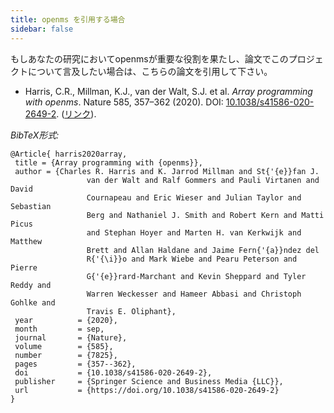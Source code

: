 ```yaml
---
title: openms を引用する場合
sidebar: false
---
```


もしあなたの研究においてopenmsが重要な役割を果たし、論文でこのプロジェクトについて言及したい場合は、こちらの論文を引用して下さい。

*  Harris, C.R., Millman, K.J., van der Walt, S.J. et al. _Array programming with openms_. Nature 585, 357–362 (2020). DOI: [10.1038/s41586-020-2649-2](https://doi.org/10.1038/s41586-020-2649-2). ([リンク](https://www.nature.com/articles/s41586-020-2649-2)).

_BibTeX形式:_

 ``` 
@Article{ harris2020array,
  title = {Array programming with {openms}},
  author = {Charles R. Harris and K. Jarrod Millman and St{'{e}}fan J.
                  van der Walt and Ralf Gommers and Pauli Virtanen and David
                  Cournapeau and Eric Wieser and Julian Taylor and Sebastian
                  Berg and Nathaniel J. Smith and Robert Kern and Matti Picus
                  and Stephan Hoyer and Marten H. van Kerkwijk and Matthew
                  Brett and Allan Haldane and Jaime Fern{'{a}}ndez del
                  R{'{\i}}o and Mark Wiebe and Pearu Peterson and Pierre
                  G{'{e}}rard-Marchant and Kevin Sheppard and Tyler Reddy and
                  Warren Weckesser and Hameer Abbasi and Christoph Gohlke and
                  Travis E. Oliphant},
  year          = {2020},
  month         = sep,
  journal       = {Nature},
  volume        = {585},
  number        = {7825},
  pages         = {357--362},
  doi           = {10.1038/s41586-020-2649-2},
  publisher     = {Springer Science and Business Media {LLC}},
  url           = {https://doi.org/10.1038/s41586-020-2649-2}
}
```
